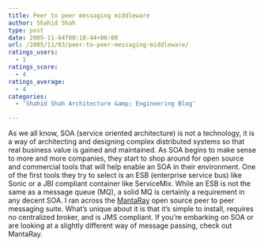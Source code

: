 ```yaml
---
title: Peer to peer messaging middleware
author: Shahid Shah
type: post
date: 2005-11-04T00:18:44+00:00
url: /2005/11/03/peer-to-peer-messaging-middleware/
ratings_users:
  - 1
ratings_score:
  - 4
ratings_average:
  - 4
categories:
  - 'Shahid Shah Architecture &amp; Engineering Blog'

---
```

As we all know, SOA (service oriented architecture) is not a technology, it is a way of architecting and designing complex distributed systems so that real business value is gained and maintained. As SOA begins to make sense to more and more companies, they start to shop around for open source and commercial tools that will help enable an SOA in their environment. One of the first tools they try to select is an ESB (enterprise service bus) like Sonic or a JBI compliant container like ServiceMix. While an ESB is not the same as a message queue (MQ), a solid MQ is certainly a requirement in any decent SOA. I ran across the [MantaRay][1] open source peer to peer messaging suite. What&#8217;s unique about it is that it&#8217;s simple to install, requires no centralized broker, and is JMS compliant. If you&#8217;re embarking on SOA or are looking at a slightly different way of message passing, check out MantaRay.

 [1]: http://mantaray.coridan.com